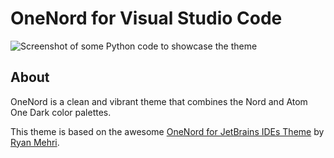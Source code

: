 # OneNord for Visual Studio Code

![Screenshot of some Python code to showcase the theme](https://github.com/s1e2b3i4/onenord-vscode/assets/28140755/c0617326-0b47-4a1f-9931-946793424d36)

## About

OneNord is a clean and vibrant theme that combines the Nord and Atom One Dark color palettes.

This theme is based on the awesome [OneNord for JetBrains IDEs Theme](https://github.com/rmehri01/onenord-jetbrains) by [Ryan Mehri](https://github.com/rmehri01).
